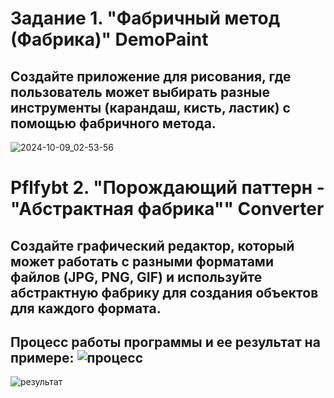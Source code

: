 # Задание 1. "Фабричный метод (Фабрика)" **DemoPaint**
## Создайте приложение для рисования, где пользователь может выбирать разные инструменты (карандаш, кисть, ластик) с помощью фабричного метода. 
![2024-10-09_02-53-56](https://github.com/user-attachments/assets/a371e768-f5c9-4a1a-a241-7bdcbe00a9ee)
#  Pflfybt 2. "Порождающий паттерн - "Абстрактная фабрика"" **Converter**
## Создайте графический редактор, который может работать с разными форматами файлов (JPG, PNG, GIF) и используйте абстрактную фабрику для создания объектов для каждого формата.
## Процесс работы программы и ее результат на примере: ![процесс](https://github.com/user-attachments/assets/9d64feca-dad8-4cdf-9310-0b0b97f41c07) 
![результат](https://github.com/user-attachments/assets/573c5c97-9af7-42b8-8068-39953b036780)
